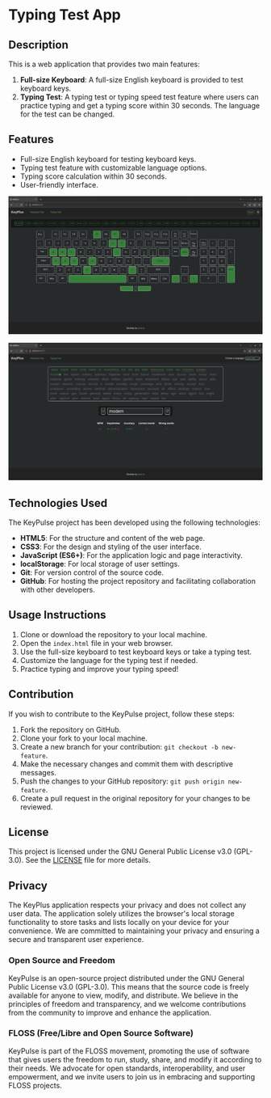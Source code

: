 # Typing Test App

## Description
This is a web application that provides two main features:

1. **Full-size Keyboard**: A full-size English keyboard is provided to test keyboard keys.
2. **Typing Test**: A typing test or typing speed test feature where users can practice typing and get a typing score within 30 seconds. The language for the test can be changed.

## Features
- Full-size English keyboard for testing keyboard keys.
- Typing test feature with customizable language options.
- Typing score calculation within 30 seconds.
- User-friendly interface.

![Keyboard test](img/kbd-test.png)

![Typing test](img/typing-test.png)


## Technologies Used

The KeyPulse project has been developed using the following technologies:

- **HTML5**: For the structure and content of the web page.
- **CSS3**: For the design and styling of the user interface.
- **JavaScript (ES6+)**: For the application logic and page interactivity.
- **localStorage**: For local storage of user settings.
- **Git**: For version control of the source code.
- **GitHub**: For hosting the project repository and facilitating collaboration with other developers.

## Usage Instructions
1. Clone or download the repository to your local machine.
2. Open the `index.html` file in your web browser.
3. Use the full-size keyboard to test keyboard keys or take a typing test.
4. Customize the language for the typing test if needed.
5. Practice typing and improve your typing speed!
  
## Contribution

If you wish to contribute to the KeyPulse project, follow these steps:

1. Fork the repository on GitHub.
2. Clone your fork to your local machine.
3. Create a new branch for your contribution: `git checkout -b new-feature`.
4. Make the necessary changes and commit them with descriptive messages.
5. Push the changes to your GitHub repository: `git push origin new-feature`.
6. Create a pull request in the original repository for your changes to be reviewed.

## License

This project is licensed under the GNU General Public License v3.0 (GPL-3.0). See the [LICENSE](LICENSE) file for more details.

## Privacy

The KeyPlus application respects your privacy and does not collect any user data. The application solely utilizes the browser's local storage functionality to store tasks and lists locally on your device for your convenience. We are committed to maintaining your privacy and ensuring a secure and transparent user experience.

### Open Source and Freedom

KeyPulse is an open-source project distributed under the GNU General Public License v3.0 (GPL-3.0). This means that the source code is freely available for anyone to view, modify, and distribute. We believe in the principles of freedom and transparency, and we welcome contributions from the community to improve and enhance the application.

### FLOSS (Free/Libre and Open Source Software)

KeyPulse is part of the FLOSS movement, promoting the use of software that gives users the freedom to run, study, share, and modify it according to their needs. We advocate for open standards, interoperability, and user empowerment, and we invite users to join us in embracing and supporting FLOSS projects.


